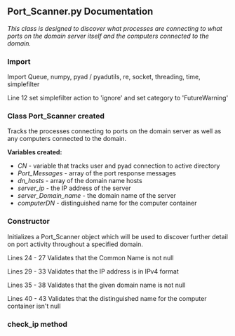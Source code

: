 ## Port_Scanner.py Documentation

_This class is designed to discover what processes are connecting to what ports on the domain server itself and the computers connected to the domain._

### Import
Import Queue, numpy, pyad / pyadutils, re, socket, threading, time, simplefilter

Line 12 
set simplefilter action to 'ignore' and set category to 'FutureWarning'

### Class Port_Scanner created
Tracks the processes connecting to ports on the domain server as well as any computers connected to the domain.

**Variables created:**
* _CN_ - variable that tracks user and pyad connection to active directory
* _Port_Messages_ - array of the port response messages
* _dn_hosts_ - array of the domain name hosts
* _server_ip_ - the IP address of the server
* _server_Domain_name_ - the domain name of the server
* _computerDN_ - distinguished name for the computer container 

### Constructor 
Initializes a Port_Scanner object which will be used to discover further detail on port activity throughout a specified domain.

Lines 24 - 27
Validates that the Common Name is not null

Lines 29 - 33
Validates that the IP address is in IPv4 format

Lines 35 - 38
Validates that the given domain name is not null

Lines 40 - 43 
Validates that the distinguished name for the computer container isn't null

### check_ip method 
